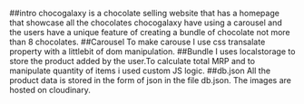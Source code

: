 ##intro
chocogalaxy is a chocolate selling website that has a homepage that showcase all the chocolates chocogalaxy have using a carousel and the users have a unique feature of creating a bundle of chocolate not more than 8 chocolates.
##Carousel
To make carouse I use css transalate property with a littlebit of dom manipulation.
##Bundle
I uses localstorage to store the product added by the user.To calculate total MRP and to manipulate quantity of items i used custom JS logic.
##db.json
All the product data is stored in the form of json in the file db.json. The images are hosted on cloudinary.
